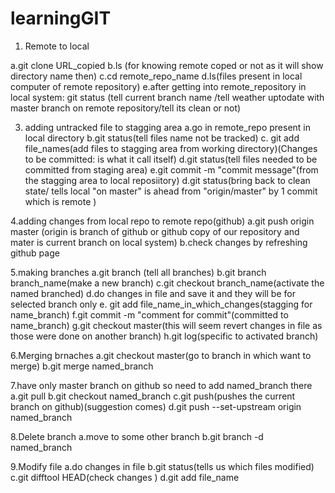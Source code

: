 # learningGIT

1. Remote to local

a.git clone URL_copied
b.ls (for knowing remote coped or not as it will show directory name then)
c.cd remote_repo_name
d.ls(files present in local computer of remote repository)
e.after getting into remote_repository in local system: git status (tell current branch name /tell weather uptodate with master branch on remote repository/tell its clean or not)

3. adding untracked file to stagging area
a.go in remote_repo present in local directory
b.git status(tell files name not be tracked)
c. git add file_names(add files to stagging area from working directory)(Changes to be committed: is what it call itself)
d.git status(tell files needed to be committed from staging area)
e.git commit -m "commit message"(from the stagging area to local reposiitory)
d.git status(bring back to clean state/ tells local "on  master" is ahead from "origin/master" by 1 commit which is remote  )

4.adding changes from local repo to remote repo(github)
a.git push origin master (origin is branch of github or github copy of our repository and mater is current branch on local system)
b.check changes by refreshing github page


5.making branches
a.git branch (tell all branches)
b.git branch branch_name(make a new branch)
c.git checkout branch_name(activate the named branched)
d.do changes in file and save it and they will be for selected branch only
e. git add file_name_in_which_changes(stagging for name_branch)
f.git commit -m "comment for commit"(committed to name_branch)
g.git checkout master(this will seem revert changes in file as those were done on another branch)
h.git log(specific to activated branch)

6.Merging brnaches
a.git checkout master(go to branch in which want to merge)
b.git merge  named_branch

7.have only master branch on github so need to add named_branch there
a.git pull
b.git checkout named_branch
c.git push(pushes the current branch on github)(suggestion comes)
d.git push --set-upstream origin named_branch


8.Delete branch
a.move to some other branch
b.git branch -d named_branch

9.Modify file
a.do changes in file
b.git status(tells us which files modified)
c.git difftool HEAD(check changes )
d.git add file_name



